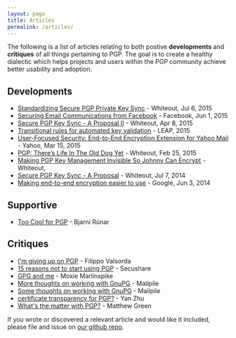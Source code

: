 ```yaml
---
layout: page
title: Articles
permalink: /articles/
---
```


The following is a list of articles relating to both postive **developments** and **critiques** of all things pertaining to PGP. The goal is to create a healthy dialectic which helps projects and users within the PGP community achieve better usability and adoption.


## Developments

- [Standardizing Secure PGP Private Key Sync](https://blog.whiteout.io/2015/07/06/standardizing-secure-pgp-private-key-sync/) - Whiteout, Jul 6, 2015
- [Securing Email Communications from Facebook](https://facebook.com/notes/protect-the-graph/securing-email-communications-from-facebook/1611941762379302) - Facebook, Jun 1, 2015
- [Secure PGP Key Sync - A Proposal II](https://blog.whiteout.io/2015/04/08/secure-pgp-key-sync-a-proposal-contd/) - Whiteout, Apr 8, 2015
- [Transitional rules for automated key validation](https://leap.se/en/docs/design/transitional-key-validation) - LEAP, 2015
- [User-Focused Security: End-to-End Encryption Extension for Yahoo Mail](http://yahoo.tumblr.com/post/113708033335/user-focused-security-end-to-end-encryption) - Yahoo, Mar 15, 2015
- [PGP: There’s Life In The Old Dog Yet](https://blog.whiteout.io/2015/02/25/pgp-theres-life-in-the-old-dog-yet/) - Whiteout, Feb 25, 2015
- [Making PGP Key Management Invisible So Johnny Can Encrypt](https://blog.whiteout.io/2015/02/06/making-pgp-key-management-invisible-so-johnny-can-encrypt/) - Whiteout, 
- [Secure PGP Key Sync - A Proposal](https://blog.whiteout.io/2014/07/07/secure-pgp-key-sync-a-proposal/) - Whiteout, Jul 7, 2014 
- [Making end-to-end encryption easier to use](http://googleonlinesecurity.blogspot.fi/2014/06/making-end-to-end-encryption-easier-to.html) - Google, Jun 3, 2014

## Supportive

- [Too Cool for PGP](https://www.mailpile.is/blog/2016-12-13_Too_Cool_for_PGP.html) - Bjarni Rúnar

## Critiques

- [I'm giving up on PGP](https://blog.filippo.io/giving-up-on-long-term-pgp/) - Filippo Valsorda
- [15 reasons not to start using PGP](http://secushare.org/PGP) - Secushare
- [GPG and me](http://thoughtcrime.org/blog/gpg-and-me/) - Moxie Marlinspike
- [More thoughts on working with GnuPG](https://www.mailpile.is/blog/2015-02-26_Revisiting_the_GnuPG_discussion.html) - Mailpile
- [Some thoughts on working with GnuPG](https://www.mailpile.is/blog/2014-10-07_Some_Thoughts_on_GnuPG.html) - Mailpile
- [certificate transparency for PGP?](https://zyan.scripts.mit.edu/blog/certificate-transparency-for-pgp/) - Yan Zhu
- [What's the matter with PGP?](http://blog.cryptographyengineering.com/2014/08/whats-matter-with-pgp.html) - Matthew Green


If you wrote or discovered a relevant article and would like it included, please file and issue on [our github repo](https://github.com/ModernPGP/modernpgp.github.io).
